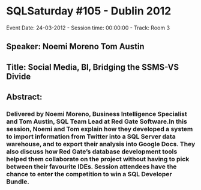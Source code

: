 # SQLSaturday #105 - Dublin 2012
Event Date: 24-03-2012 - Session time: 00:00:00 - Track: Room 3
## Speaker: Noemi Moreno   Tom Austin
## Title: Social Media, BI,  Bridging the SSMS-VS Divide 
## Abstract:
### Delivered by Noemi Moreno, Business Intelligence Specialist and Tom Austin, SQL Team Lead at Red Gate Software.In this session, Noemi and Tom explain how they developed a system to import information from Twitter into a SQL Server data warehouse, and to export their analysis into Google Docs. They also discuss how Red Gate’s database development tools helped them collaborate on the project without having to pick between their favourite IDEs. Session attendees have the chance to enter the competition to win a SQL Developer Bundle.
